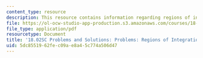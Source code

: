 ```yaml
---
content_type: resource
description: This resource contains information regarding regions of integration.
file: https://ol-ocw-studio-app-production.s3.amazonaws.com/courses/18-02sc-multivariable-calculus-fall-2010/5dc8551962fec09ae8a45c774a506d47_MIT18_02SC_pb_48_comb.pdf
file_type: application/pdf
resourcetype: Document
title: '18.02SC Problems and Solutions: Problems: Regions of Integration'
uid: 5dc85519-62fe-c09a-e8a4-5c774a506d47
---
```


